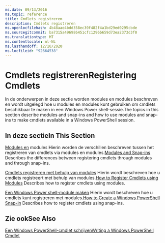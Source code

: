 ```yaml
---
ms.date: 09/13/2016
ms.topic: reference
title: Cmdlets registreren
description: Cmdlets registreren
ms.openlocfilehash: 4b48aae4bdd358ec39f482f4a1bd29ed0295cbde
ms.sourcegitcommit: ba7315a496986451cfc1296b659d73ea2373d3f0
ms.translationtype: MT
ms.contentlocale: nl-NL
ms.lasthandoff: 12/10/2020
ms.locfileid: "92664538"
---
```

# <a name="registering-cmdlets"></a><span data-ttu-id="11fbf-103">Cmdlets registreren</span><span class="sxs-lookup"><span data-stu-id="11fbf-103">Registering Cmdlets</span></span>

<span data-ttu-id="11fbf-104">In de onderwerpen in deze sectie worden modules en modules beschreven en wordt uitgelegd hoe u modules en modules kunt gebruiken om cmdlets beschikbaar te maken in een Windows Power shell-sessie.</span><span class="sxs-lookup"><span data-stu-id="11fbf-104">The topics in this section describe modules and snap-ins and how to use modules and snap-ins to make cmdlets available in a Windows PowerShell session.</span></span>

## <a name="in-this-section"></a><span data-ttu-id="11fbf-105">In deze sectie</span><span class="sxs-lookup"><span data-stu-id="11fbf-105">In This Section</span></span>

<span data-ttu-id="11fbf-106">[Modules en](./modules-and-snap-ins.md) modules Hierin worden de verschillen beschreven tussen het registreren van cmdlets via modules en modules.</span><span class="sxs-lookup"><span data-stu-id="11fbf-106">[Modules and Snap-ins](./modules-and-snap-ins.md) Describes the differences between registering cmdlets through modules and through snap-ins.</span></span>

<span data-ttu-id="11fbf-107">[Cmdlets registreren met behulp van modules](./how-to-import-cmdlets-using-modules.md) Hierin wordt beschreven hoe u cmdlets registreert met behulp van modules.</span><span class="sxs-lookup"><span data-stu-id="11fbf-107">[How to Register Cmdlets using Modules](./how-to-import-cmdlets-using-modules.md) Describes how to register cmdlets using modules.</span></span>

<span data-ttu-id="11fbf-108">[Een Windows Power shell-module maken](./how-to-create-a-windows-powershell-snap-in.md) Hierin wordt beschreven hoe u cmdlets kunt registreren met modules.</span><span class="sxs-lookup"><span data-stu-id="11fbf-108">[How to Create a Windows PowerShell Snap-in](./how-to-create-a-windows-powershell-snap-in.md) Describes how to register cmdlets using snap-ins.</span></span>

## <a name="see-also"></a><span data-ttu-id="11fbf-109">Zie ook</span><span class="sxs-lookup"><span data-stu-id="11fbf-109">See Also</span></span>

[<span data-ttu-id="11fbf-110">Een Windows PowerShell-cmdlet schrijven</span><span class="sxs-lookup"><span data-stu-id="11fbf-110">Writing a Windows PowerShell Cmdlet</span></span>](../cmdlet/cmdlet-overview.md)
